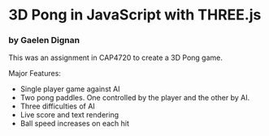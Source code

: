 # 3D Pong in JavaScript with THREE.js
### by Gaelen Dignan

This was an assignment in CAP4720 to create a 3D Pong game.

Major Features:
- Single player game against AI
- Two pong paddles. One controlled by the player and the other by AI.
- Three difficulties of AI
- Live score and text rendering
- Ball speed increases on each hit